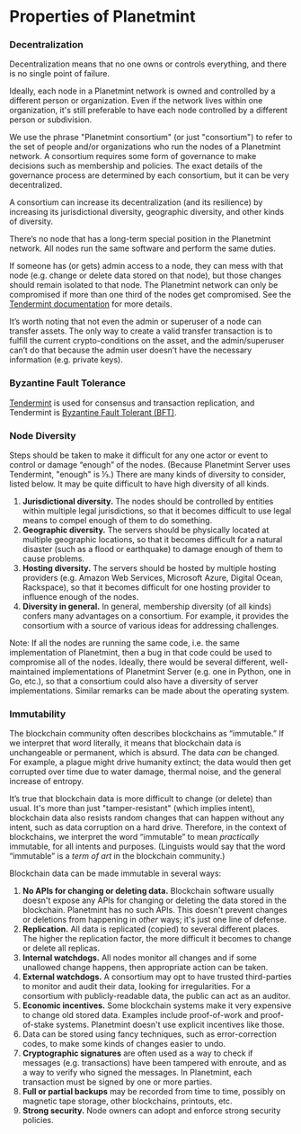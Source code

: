 <!---
Copyright © 2020 Interplanetary Database Association e.V.,
Planetmint and IPDB software contributors.
SPDX-License-Identifier: (Apache-2.0 AND CC-BY-4.0)
Code is Apache-2.0 and docs are CC-BY-4.0
--->

# Properties of Planetmint 

### Decentralization

Decentralization means that no one owns or controls everything, and there is no single point of failure.

Ideally, each node in a Planetmint network is owned and controlled by a different person or organization. Even if the network lives within one organization, it's still preferable to have each node controlled by a different person or subdivision.

We use the phrase "Planetmint consortium" (or just "consortium") to refer to the set of people and/or organizations who run the nodes of a Planetmint network. A consortium requires some form of governance to make decisions such as membership and policies. The exact details of the governance process are determined by each consortium, but it can be very decentralized.

A consortium can increase its decentralization (and its resilience) by increasing its jurisdictional diversity, geographic diversity, and other kinds of diversity.

There’s no node that has a long-term special position in the Planetmint network. All nodes run the same software and perform the same duties.

If someone has (or gets) admin access to a node, they can mess with that node (e.g. change or delete data stored on that node), but those changes should remain isolated to that node. The Planetmint network can only be compromised if more than one third of the nodes get compromised. See the [Tendermint documentation](https://tendermint.io/docs/introduction/introduction.html) for more details.

It’s worth noting that not even the admin or superuser of a node can transfer assets. The only way to create a valid transfer transaction is to fulfill the current crypto-conditions on the asset, and the admin/superuser can’t do that because the admin user doesn’t have the necessary information (e.g. private keys).

### Byzantine Fault Tolerance

[Tendermint](https://tendermint.io/) is used for consensus and transaction replication,
and Tendermint is [Byzantine Fault Tolerant (BFT)](https://en.wikipedia.org/wiki/Byzantine_fault_tolerance).

### Node Diversity

Steps should be taken to make it difficult for any one actor or event to control or damage “enough” of the nodes. (Because Planetmint Server uses Tendermint, "enough" is ⅓.) There are many kinds of diversity to consider, listed below. It may be quite difficult to have high diversity of all kinds.

1. **Jurisdictional diversity.** The nodes should be controlled by entities within multiple legal jurisdictions, so that it becomes difficult to use legal means to compel enough of them to do something.
1. **Geographic diversity.** The servers should be physically located at multiple geographic locations, so that it becomes difficult for a natural disaster (such as a flood or earthquake) to damage enough of them to cause problems.
1. **Hosting diversity.** The servers should be hosted by multiple hosting providers (e.g. Amazon Web Services, Microsoft Azure, Digital Ocean, Rackspace), so that it becomes difficult for one hosting provider to influence enough of the nodes.
1. **Diversity in general.** In general, membership diversity (of all kinds) confers many advantages on a consortium. For example, it provides the consortium with a source of various ideas for addressing challenges.

Note: If all the nodes are running the same code, i.e. the same implementation of Planetmint, then a bug in that code could be used to compromise all of the nodes. Ideally, there would be several different, well-maintained implementations of Planetmint Server (e.g. one in Python, one in Go, etc.), so that a consortium could also have a diversity of server implementations. Similar remarks can be made about the operating system.

### Immutability

The blockchain community often describes blockchains as “immutable.” If we interpret that word literally, it means that blockchain data is unchangeable or permanent, which is absurd. The data _can_ be changed. For example, a plague might drive humanity extinct; the data would then get corrupted over time due to water damage, thermal noise, and the general increase of entropy.

It’s true that blockchain data is more difficult to change (or delete) than usual. It's more than just "tamper-resistant" (which implies intent), blockchain data also resists random changes that can happen without any intent, such as data corruption on a hard drive. Therefore, in the context of blockchains, we interpret the word “immutable” to mean *practically* immutable, for all intents and purposes. (Linguists would say that the word “immutable” is a _term of art_ in the blockchain community.)

Blockchain data can be made immutable in several ways:

1. **No APIs for changing or deleting data.** Blockchain software usually doesn't expose any APIs for changing or deleting the data stored in the blockchain. Planetmint has no such APIs. This doesn't prevent changes or deletions from happening in _other_ ways; it's just one line of defense.
1. **Replication.** All data is replicated (copied) to several different places. The higher the replication factor, the more difficult it becomes to change or delete all replicas.
1. **Internal watchdogs.** All nodes monitor all changes and if some unallowed change happens, then appropriate action can be taken.
1. **External watchdogs.** A consortium may opt to have trusted third-parties to monitor and audit their data, looking for irregularities. For a consortium with publicly-readable data, the public can act as an auditor.
1. **Economic incentives.** Some blockchain systems make it very expensive to change old stored data. Examples include proof-of-work and proof-of-stake systems. Planetmint doesn't use explicit incentives like those.
1. Data can be stored using fancy techniques, such as error-correction codes, to make some kinds of changes easier to undo.
1. **Cryptographic signatures** are often used as a way to check if messages (e.g. transactions) have been tampered with enroute, and as a way to verify who signed the messages. In Planetmint, each transaction must be signed by one or more parties.
1. **Full or partial backups** may be recorded from time to time, possibly on magnetic tape storage, other blockchains, printouts, etc.
1. **Strong security.** Node owners can adopt and enforce strong security policies.


